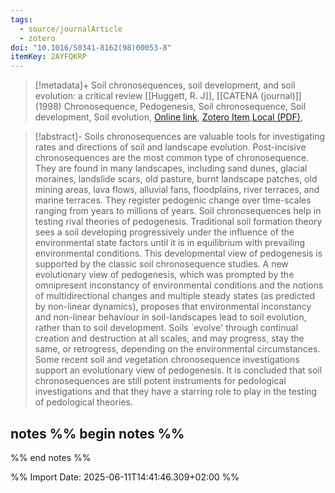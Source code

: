 ```yaml
---
tags:
  - source/journalArticle
  - zotero
doi: "10.1016/S0341-8162(98)00053-8"
itemKey: 2AYFQKRP
---
```

>[!metadata]+
> Soil chronosequences, soil development, and soil evolution: a critical review
> [[Huggett, R. J]], 
> [[CATENA (journal)]] (1998)
> Chronosequence, Pedogenesis, Soil chronosequence, Soil development, Soil evolution, 
> [Online link](https://www.sciencedirect.com/science/article/pii/S0341816298000538), [Zotero Item](zotero://select/library/items/2AYFQKRP),[Local (PDF)](file://C:/Users/aburg/Documents/references/zotero/storage/9UV8TGEZ/Huggett1998_Soilchronosequencesa.pdf), 


>[!abstract]-
>Soils chronosequences are valuable tools for investigating rates and directions of soil and landscape evolution. Post-incisive chronosequences are the most common type of chronosequence. They are found in many landscapes, including sand dunes, glacial moraines, landslide scars, old pasture, burnt landscape patches, old mining areas, lava flows, alluvial fans, floodplains, river terraces, and marine terraces. They register pedogenic change over time-scales ranging from years to millions of years. Soil chronosequences help in testing rival theories of pedogenesis. Traditional soil formation theory sees a soil developing progressively under the influence of the environmental state factors until it is in equilibrium with prevailing environmental conditions. This developmental view of pedogenesis is supported by the classic soil chronosequence studies. A new evolutionary view of pedogenesis, which was prompted by the omnipresent inconstancy of environmental conditions and the notions of multidirectional changes and multiple steady states (as predicted by non-linear dynamics), proposes that environmental inconstancy and non-linear behaviour in soil-landscapes lead to soil evolution, rather than to soil development. Soils `evolve' through continual creation and destruction at all scales, and may progress, stay the same, or retrogress, depending on the environmental circumstances. Some recent soil and vegetation chronosequence investigations support an evolutionary view of pedogenesis. It is concluded that soil chronosequences are still potent instruments for pedological investigations and that they have a starring role to play in the testing of pedological theories.

## notes %% begin notes %%

%% end notes %%

%% Import Date: 2025-06-11T14:41:46.309+02:00 %%
